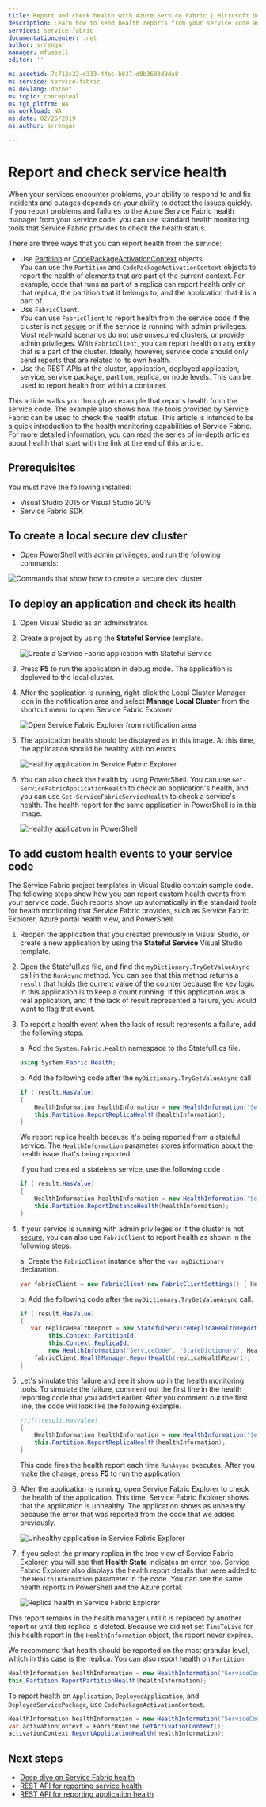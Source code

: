 ```yaml
---
title: Report and check health with Azure Service Fabric | Microsoft Docs
description: Learn how to send health reports from your service code and how to check the health of your service by using the health monitoring tools that Azure Service Fabric provides.
services: service-fabric
documentationcenter: .net
author: srrengar
manager: mfussell
editor: ''

ms.assetid: 7c712c22-d333-44bc-b837-d0b3603d9da8
ms.service: service-fabric
ms.devlang: dotnet
ms.topic: conceptual
ms.tgt_pltfrm: NA
ms.workload: NA
ms.date: 02/25/2019
ms.author: srrengar

---
```

# Report and check service health
When your services encounter problems, your ability to respond to and fix incidents and outages depends on your ability to detect the issues quickly. If you report problems and failures to the Azure Service Fabric health manager from your service code, you can use standard health monitoring tools that Service Fabric provides to check the health status.

There are three ways that you can report health from the service:

* Use [Partition](https://docs.microsoft.com/dotnet/api/system.fabric.istatefulservicepartition) or [CodePackageActivationContext](https://docs.microsoft.com/dotnet/api/system.fabric.codepackageactivationcontext) objects.  
  You can use the `Partition` and `CodePackageActivationContext` objects to report the health of elements that are part of the current context. For example, code that runs as part of a replica can report health only on that replica, the partition that it belongs to, and the application that it is a part of.
* Use `FabricClient`.   
  You can use `FabricClient` to report health from the service code if the cluster is not [secure](service-fabric-cluster-security.md) or if the service is running with admin privileges. Most real-world scenarios do not use unsecured clusters, or provide admin privileges. With `FabricClient`, you can report health on any entity that is a part of the cluster. Ideally, however, service code should only send reports that are related to its own health.
* Use the REST APIs at the cluster, application, deployed application, service, service package, partition, replica, or node levels. This can be used to report health from within a container.

This article walks you through an example that reports health from the service code. The example also shows how the tools provided by Service Fabric can be used to check the health status. This article is intended to be a quick introduction to the health monitoring capabilities of Service Fabric. For more detailed information, you can read the series of in-depth articles about health that start with the link at the end of this article.

## Prerequisites
You must have the following installed:

* Visual Studio 2015 or Visual Studio 2019
* Service Fabric SDK

## To create a local secure dev cluster
* Open PowerShell with admin privileges, and run the following commands:

![Commands that show how to create a secure dev cluster](./media/service-fabric-diagnostics-how-to-report-and-check-service-health/create-secure-dev-cluster.png)

## To deploy an application and check its health
1. Open Visual Studio as an administrator.
1. Create a project by using the **Stateful Service** template.
   
    ![Create a Service Fabric application with Stateful Service](./media/service-fabric-diagnostics-how-to-report-and-check-service-health/create-stateful-service-application-dialog.png)
1. Press **F5** to run the application in debug mode. The application is deployed to the local cluster.
1. After the application is running, right-click the Local Cluster Manager icon in the notification area and select **Manage Local Cluster** from the shortcut menu to open Service Fabric Explorer.
   
    ![Open Service Fabric Explorer from notification area](./media/service-fabric-diagnostics-how-to-report-and-check-service-health/LaunchSFX.png)
1. The application health should be displayed as in this image. At this time, the application should be healthy with no errors.
   
    ![Healthy application in Service Fabric Explorer](./media/service-fabric-diagnostics-how-to-report-and-check-service-health/sfx-healthy-app.png)
1. You can also check the health by using PowerShell. You can use ```Get-ServiceFabricApplicationHealth``` to check an application's health, and you can use ```Get-ServiceFabricServiceHealth``` to check a service's health. The health report for the same application in PowerShell is in this image.
   
    ![Healthy application in PowerShell](./media/service-fabric-diagnostics-how-to-report-and-check-service-health/ps-healthy-app-report.png)

## To add custom health events to your service code
The Service Fabric project templates in Visual Studio contain sample code. The following steps show how you can report custom health events from your service code. Such reports show up automatically in the standard tools for health monitoring that Service Fabric provides, such as Service Fabric Explorer, Azure portal health view, and PowerShell.

1. Reopen the application that you created previously in Visual Studio, or create a new application by using the **Stateful Service** Visual Studio template.
1. Open the Stateful1.cs file, and find the `myDictionary.TryGetValueAsync` call in the `RunAsync` method. You can see that this method returns a `result` that holds the current value of the counter because the key logic in this application is to keep a count running. If this application was a real application, and if the lack of result represented a failure, you would want to flag that event.
1. To report a health event when the lack of result represents a failure, add the following steps.
   
    a. Add the `System.Fabric.Health` namespace to the Stateful1.cs file.
   
    ```csharp
    using System.Fabric.Health;
    ```
   
    b. Add the following code after the `myDictionary.TryGetValueAsync` call
   
    ```csharp
    if (!result.HasValue)
    {
        HealthInformation healthInformation = new HealthInformation("ServiceCode", "StateDictionary", HealthState.Error);
        this.Partition.ReportReplicaHealth(healthInformation);
    }
    ```
    We report replica health because it's being reported from a stateful service. The `HealthInformation` parameter stores information about the health issue that's being reported.
   
    If you had created a stateless service, use the following code
   
    ```csharp
    if (!result.HasValue)
    {
        HealthInformation healthInformation = new HealthInformation("ServiceCode", "StateDictionary", HealthState.Error);
        this.Partition.ReportInstanceHealth(healthInformation);
    }
    ```
1. If your service is running with admin privileges or if the cluster is not [secure](service-fabric-cluster-security.md), you can also use `FabricClient` to report health as shown in the following steps.  
   
    a. Create the `FabricClient` instance after the `var myDictionary` declaration.
   
    ```csharp
    var fabricClient = new FabricClient(new FabricClientSettings() { HealthReportSendInterval = TimeSpan.FromSeconds(0) });
    ```
   
    b. Add the following code after the `myDictionary.TryGetValueAsync` call.
   
    ```csharp
    if (!result.HasValue)
    {
       var replicaHealthReport = new StatefulServiceReplicaHealthReport(
            this.Context.PartitionId,
            this.Context.ReplicaId,
            new HealthInformation("ServiceCode", "StateDictionary", HealthState.Error));
        fabricClient.HealthManager.ReportHealth(replicaHealthReport);
    }
    ```
1. Let's simulate this failure and see it show up in the health monitoring tools. To simulate the failure, comment out the first line in the health reporting code that you added earlier. After you comment out the first line, the code will look like the following example.
   
    ```csharp
    //if(!result.HasValue)
    {
        HealthInformation healthInformation = new HealthInformation("ServiceCode", "StateDictionary", HealthState.Error);
        this.Partition.ReportReplicaHealth(healthInformation);
    }
    ```
   This code fires the health report each time `RunAsync` executes. After you make the change, press **F5** to run the application.
1. After the application is running, open Service Fabric Explorer to check the health of the application. This time, Service Fabric Explorer shows that the application is unhealthy. The application shows as unhealthy because the error that was reported from the code that we added previously.
   
    ![Unhealthy application in Service Fabric Explorer](./media/service-fabric-diagnostics-how-to-report-and-check-service-health/sfx-unhealthy-app.png)
1. If you select the primary replica in the tree view of Service Fabric Explorer, you will see that **Health State** indicates an error, too. Service Fabric Explorer also displays the health report details that were added to the `HealthInformation` parameter in the code. You can see the same health reports in PowerShell and the Azure portal.
   
    ![Replica health in Service Fabric Explorer](./media/service-fabric-diagnostics-how-to-report-and-check-service-health/replica-health-error-report-sfx.png)

This report remains in the health manager until it is replaced by another report or until this replica is deleted. Because we did not set `TimeToLive` for this health report in the `HealthInformation` object, the report never expires.

We recommend that health should be reported on the most granular level, which in this case is the replica. You can also report health on `Partition`.

```csharp
HealthInformation healthInformation = new HealthInformation("ServiceCode", "StateDictionary", HealthState.Error);
this.Partition.ReportPartitionHealth(healthInformation);
```

To report health on `Application`, `DeployedApplication`, and `DeployedServicePackage`, use  `CodePackageActivationContext`.

```csharp
HealthInformation healthInformation = new HealthInformation("ServiceCode", "StateDictionary", HealthState.Error);
var activationContext = FabricRuntime.GetActivationContext();
activationContext.ReportApplicationHealth(healthInformation);
```

## Next steps
* [Deep dive on Service Fabric health](service-fabric-health-introduction.md)
* [REST API for reporting service health](https://docs.microsoft.com/rest/api/servicefabric/report-the-health-of-a-service)
* [REST API for reporting application health](https://docs.microsoft.com/rest/api/servicefabric/report-the-health-of-an-application)

